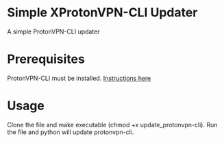 # Simple XProtonVPN-CLI Updater
A simple ProtonVPN-CLI updater

# Prerequisites
ProtonVPN-CLI must be installed. [Instructions here](https://protonvpn.com/support/linux-vpn-tool/)

# Usage
Clone the file and make executable (chmod +x update_protonvpn-cli).
Run the file and python will update protonvpn-cli.